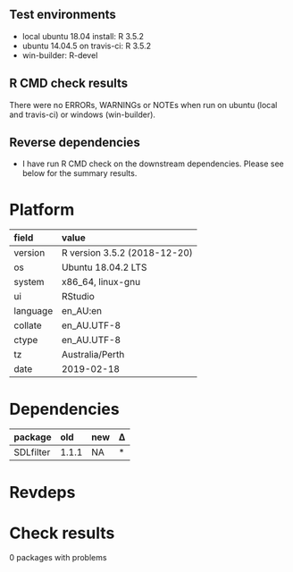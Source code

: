 ## Test environments
* local ubuntu 18.04 install: R 3.5.2
* ubuntu 14.04.5 on travis-ci: R 3.5.2
* win-builder: R-devel


## R CMD check results

There were no ERRORs, WARNINGs or NOTEs when run on ubuntu (local and travis-ci) or windows (win-builder).


## Reverse dependencies

* I have run R CMD check on the downstream dependencies. Please see below for the summary results.


# Platform

|field    |value                        |
|:--------|:----------------------------|
|version  |R version 3.5.2 (2018-12-20) |
|os       |Ubuntu 18.04.2 LTS           |
|system   |x86_64, linux-gnu            |
|ui       |RStudio                      |
|language |en_AU:en                     |
|collate  |en_AU.UTF-8                  |
|ctype    |en_AU.UTF-8                  |
|tz       |Australia/Perth              |
|date     |2019-02-18                   |

# Dependencies

|package   |old   |new |Δ  |
|:---------|:-----|:---|:--|
|SDLfilter |1.1.1 |NA  |*  |

# Revdeps

# Check results

0 packages with problems

